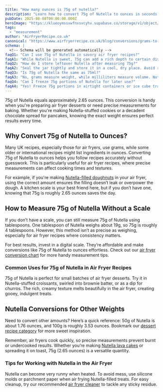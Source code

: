 ```yaml
---
title: "How many ounces is 75g of nutella?"
description: "Learn how to convert 75g of Nutella to ounces in seconds. Perfect for air fryer recipes and precise baking measurements."
pubDate: 2025-08-08T00:00:00.000Z
heroImage: "https://klueoymssxwfnxsvcyhv.supabase.co/storage/v1/object/public/Shmucket/how-many-ounces-is-75g-of-nutella.webp"
tags:
  - "measurement"
author: "AirFryerRecipe.co.uk"
canonical: "https://www.airfryerrecipe.co.uk/blog/conversions/grams-to-ounces/how-many-ounces-is-75g-of-nutella"
schema: |
  <!-- Schema will be generated automatically -->
faqQ1: "Can I use 75g of Nutella in savory air fryer recipes?"
faqA1: "While Nutella is sweet, 75g can add a rich depth to certain dishes. Try a small amount in a glaze for air-fried bacon or as a surprising twist in a marinade. Just balance it with salty or spicy flavors."
faqQ2: "How do I store leftover Nutella after measuring 75g?"
faqA2: "Seal the jar tightly and store it in a cool, dry place. Avoid refrigeration, as it hardens the spread. If you use Nutella often, consider portioning it into smaller containers for easy access."
faqQ3: "Is 75g of Nutella the same as 75ml?"
faqA3: "No, grams measure weight, while milliliters measure volume. Nutella’s density means 75g is roughly 70ml, but for accuracy, always weigh it."
faqQ4: "Can I freeze 75g portions of Nutella for later use?"
faqA4: "Yes! Freeze 75g portions in airtight containers or ice cube trays. Thaw at room temperature before using in air fryer recipes. Stir well to restore its creamy texture."
---
```

<p>75g of Nutella equals approximately 2.65 ounces. This conversion is handy when you're preparing air fryer desserts or need precise measurements for baking. Whether you're making Nutella-stuffed cookies or a decadent chocolate spread for pancakes, knowing the exact weight ensures perfect results every time.</p>

<h2>Why Convert 75g of Nutella to Ounces?</h2>  
<p>Many UK recipes, especially those for air fryers, use grams, while some older or international recipes might list ingredients in ounces. Converting 75g of Nutella to ounces helps you follow recipes accurately without guesswork. This is particularly useful for air fryer recipes, where precise measurements can affect cooking times and textures.</p>  
<p>For example, if you're making <a href=https://www.airfryerrecipe.co.uk/recipes>Nutella-filled doughnuts</a> in your air fryer, using the correct amount ensures the filling doesn’t leak or overpower the dough. A kitchen scale is your best friend here, but if you don’t have one, knowing that 75g is roughly 2.65 ounces saves the day.</p>

<h2>How to Measure 75g of Nutella Without a Scale</h2>  
<p>If you don’t have a scale, you can still measure 75g of Nutella using tablespoons. One tablespoon of Nutella weighs about 19g, so 75g is roughly 4 tablespoons. However, this method isn’t as precise as weighing, especially for air fryer recipes where consistency matters.</p>  
<p>For best results, invest in a digital scale. They’re affordable and make conversions like 75g of Nutella to ounces effortless. Check out our <a href=https://www.airfryerrecipe.co.uk/air-fryer-conversion-chart>air fryer conversion chart</a> for more handy measurement tips.</p>

<h3>Common Uses for 75g of Nutella in Air Fryer Recipes</h3>  
<p>75g of Nutella is perfect for small batches of air fryer desserts. Try it in Nutella-stuffed croissants, swirled into brownie batter, or as a dip for churros. The rich, creamy texture melts beautifully in the air fryer, creating gooey, indulgent treats.</p>

<h2>Nutella Conversions for Other Weights</h2>  
<p>Need to convert other amounts? Here’s a quick reference: 50g of Nutella is about 1.76 ounces, and 100g is roughly 3.53 ounces. Bookmark our <a href=https://www.airfryerrecipe.co.uk/recipe-category/dessert>dessert recipe category</a> for more sweet inspiration.</p>  
<p>Remember, air fryers cook quickly, so precise measurements prevent burnt or undercooked results. Whether you’re making <a href=https://www.airfryerrecipe.co.uk/recipes>Nutella lava cakes</a> or spreading it on toast, 75g (2.65 ounces) is a versatile quantity.</p>

<h3>Tips for Working with Nutella in the Air Fryer</h3>  
<p>Nutella can become very runny when heated. To avoid mess, use silicone molds or parchment paper when air frying Nutella-filled treats. For easy cleanup, try our recommended <a href=https://www.airfryerrecipe.co.uk/air-fryer-cleaner>air fryer cleaner</a> to tackle any sticky residue.</p>

